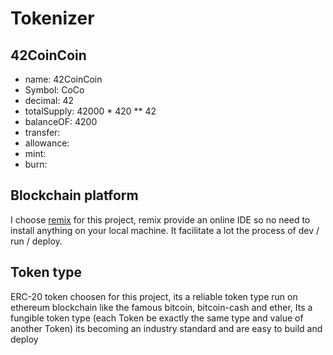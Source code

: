 # Tokenizer

## 42CoinCoin

- name: 42CoinCoin
- Symbol: CoCo
- decimal: 42
- totalSupply: 42000 * 420 ** 42
- balanceOF: 4200
- transfer:
- allowance:
- mint:
- burn:

## Blockchain platform

I choose [remix](https://remix.ethereum.org) for this project, remix provide an online IDE so no need to install anything
on your local machine. It facilitate a lot the process of dev / run / deploy.


## Token type

ERC-20 token choosen for this project, its a reliable token type run on ethereum blockchain like the famous bitcoin,
bitcoin-cash and ether, Its a fungible token type (each Token be exactly the same type and value of another Token)
its becoming an industry standard and are easy to build and deploy
